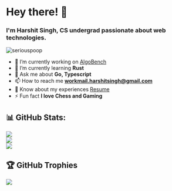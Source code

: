 # Hey there! 👋
### I'm Harshit Singh, CS undergrad passionate about web technologies.

<p align="left"> <img src="https://komarev.com/ghpvc/?username=seriouspoop&label=Profile%20views&color=0e75b6&style=flat" alt="seriouspoop" /> </p>

- 🔭 I’m currently working on [AlgoBench](https://github.com/seriouspoop/AlgoBench)
- 🌱 I’m currently learning **Rust**
- 💬 Ask me about **Go, Typescript**
- 📫 How to reach me **workmail.harshitsingh@gmail.com**
- 📄 Know about my experiences [Resume](https://drive.google.com/file/d/1J1AtT6l86rtBM9Hq3YMlqiFzy-GzBb8e/view?usp=sharing)
- ⚡ Fun fact **I love Chess and Gaming**

## 📊 GitHub Stats:
![](https://github-readme-stats.vercel.app/api?username=seriouspoop&theme=dark&hide_border=false&include_all_commits=false&count_private=false)<br/>
![](https://nirzak-streak-stats.vercel.app/?user=seriouspoop&theme=dark&hide_border=false)<br/>
![](https://github-readme-stats.vercel.app/api/top-langs/?username=seriouspoop&theme=dark&hide_border=false&include_all_commits=false&count_private=false&layout=compact)

## 🏆 GitHub Trophies
![](https://github-profile-trophy.vercel.app/?username=seriouspoop&theme=radical&no-frame=false&no-bg=true&margin-w=4)
